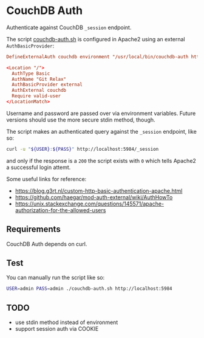# CouchDB Auth
Authenticate against CouchDB `_session` endpoint.

The script [couchdb-auth.sh](couchdb-auth.sh) is configured in Apache2 using an external `AuthBasicProvider`:

```conf
DefineExternalAuth couchdb environment "/usr/local/bin/couchdb-auth http://localhost:5984"

<Location "/">
  AuthType Basic
  AuthName "Git Relax"
  AuthBasicProvider external
  AuthExternal couchdb
  Require valid-user
</LocationMatch>
```

Username and password are passed over via environment variables. Future versions should use the more secure stdin method, though.

The script makes an authenticated query against the `_session` endpoint, like so:
```sh
curl -u "${USER}:${PASS}" http://localhost:5984/_session
```
and only if the response is a `200` the script exists with `0` which tells Apache2 a successful login attemt.

Some useful links for reference:
* https://blog.g3rt.nl/custom-http-basic-authentication-apache.html
* https://github.com/haegar/mod-auth-external/wiki/AuthHowTo 
* https://unix.stackexchange.com/questions/145571/apache-authorization-for-the-allowed-users


## Requirements
CouchDB Auth depends on curl.


## Test
You can manually run the script like so:
```sh
USER=admin PASS=admin ./couchdb-auth.sh http://localhost:5984
```


## TODO
- use stdin method instead of environment
- support session auth via COOKIE
